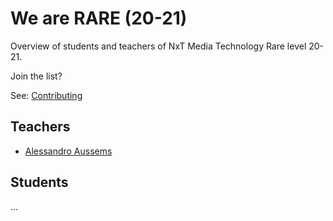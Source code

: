 # We are RARE (20-21)
Overview of students and teachers of NxT Media Technology Rare level 20-21.

Join the list? 

See: [Contributing](./CONTRIBUTING.md)

## Teachers

- [Alessandro Aussems](./people/alessandro_aussems.md)

## Students

...